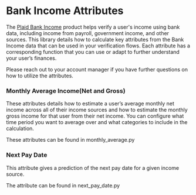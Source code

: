 # Bank Income Attributes

The [Plaid Bank Income](https://plaid.com/products/income/) product helps verify a user's income using bank data, including income from payroll, government income, and other sources. This library details how to calculate key attributes from the Bank Income data that can be used in your verification flows. Each attribute has a corresponding function that you can use or adapt to further understand your user’s finances.

Please reach out to your account manager if you have further questions on how to utilize the attributes.

### Monthly Average Income(Net and Gross)
These attributes details how to estimate a user’s average monthly net income across all of their income sources and how to estimate the monthly gross income for that user from their net income. You can configure what time period you want to average over and what categories to include in the calculation.

These attributes can be found in monthly_average.py

### Next Pay Date
This attribute gives a prediction of the next pay date for a given income source.

The attribute can be found in next_pay_date.py
